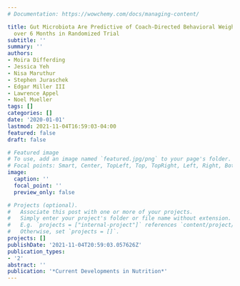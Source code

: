 ```yaml
---
# Documentation: https://wowchemy.com/docs/managing-content/

title: Gut Microbiota Are Predictive of Coach-Directed Behavioral Weight Loss Success
  over 6 Months in Randomized Trial
subtitle: ''
summary: ''
authors:
- Moira Differding
- Jessica Yeh
- Nisa Maruthur
- Stephen Juraschek
- Edgar Miller III
- Lawrence Appel
- Noel Mueller
tags: []
categories: []
date: '2020-01-01'
lastmod: 2021-11-04T16:59:03-04:00
featured: false
draft: false

# Featured image
# To use, add an image named `featured.jpg/png` to your page's folder.
# Focal points: Smart, Center, TopLeft, Top, TopRight, Left, Right, BottomLeft, Bottom, BottomRight.
image:
  caption: ''
  focal_point: ''
  preview_only: false

# Projects (optional).
#   Associate this post with one or more of your projects.
#   Simply enter your project's folder or file name without extension.
#   E.g. `projects = ["internal-project"]` references `content/project/deep-learning/index.md`.
#   Otherwise, set `projects = []`.
projects: []
publishDate: '2021-11-04T20:59:03.057626Z'
publication_types:
- '2'
abstract: ''
publication: '*Current Developments in Nutrition*'
---
```

